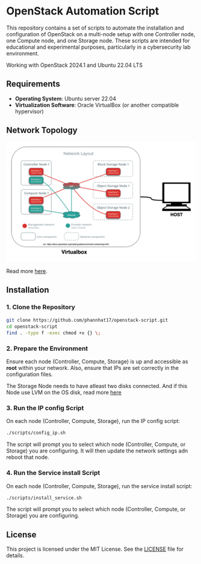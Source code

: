 # OpenStack Automation Script

This repository contains a set of scripts to automate the installation and configuration of OpenStack on a multi-node setup with one Controller node, one Compute node, and one Storage node. These scripts are intended for educational and experimental purposes, particularly in a cybersecurity lab environment.

Working with OpenStack 2024.1 and Ubuntu 22.04 LTS

## Requirements

- **Operating System**: Ubuntu server 22.04
- **Virtualization Software**: Oracle VirtualBox (or another compatible hypervisor)

## Network Topology

![](./assets/network-topo.png)

Read more [here](https://docs.openstack.org/install-guide/environment-networking.html).

## Installation

### 1. **Clone the Repository**

```bash
git clone https://github.com/phannhat17/openstack-script.git
cd openstack-script
find . -type f -exec chmod +x {} \;
```

### 2. **Prepare the Environment**

Ensure each node (Controller, Compute, Storage) is up and accessible as **root** within your network. Also, ensure that IPs are set correctly in the configuration files.

The Storage Node needs to have atleast two disks connected. And if this Node use LVM on the OS disk, read more [here](https://docs.openstack.org/cinder/2024.1/install/cinder-storage-install-ubuntu.html)

### 3. **Run the IP config Script**

On each node (Controller, Compute, Storage), run the IP config script:

```bash
./scripts/config_ip.sh
```

The script will prompt you to select which node (Controller, Compute, or Storage) you are configuring. It will then update the network settings adn reboot that node.

### 4. **Run the Service install Script**

On each node (Controller, Compute, Storage), run the service install script:

```bash
./scripts/install_service.sh
```

The script will prompt you to select which node (Controller, Compute, or Storage) you are configuring.

## License

This project is licensed under the MIT License. See the [LICENSE](LICENSE) file for details.
